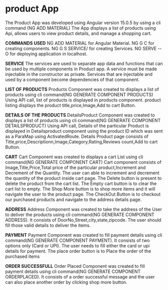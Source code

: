 # product App
The Product App was developed using Angular version 15.0.5 by using a cli command (NG ADD MATERIAL)
The App displays a list of products using Api, allows users to view product details, and manage a shopping cart.

**COMMANDS USED**
NG ADD MATERIAL for Angular Material.
NG G C <NAME> for creating components.
NG G S SERVICE/<NAME> for creating Services.
NG SERVE --O for deploying application in localhost.

**SERVICE**
The services are used to separate app data and functions that can be used by multiple components in Product app.
A service must be made injectable in the constructor as private. 
Services that are injectable and used by a component become dependencies of that component.

**LIST OF PRODUCTS**
Products Component was created to displays a list of products using cli command(NG GENERATE COMPONENT PRODUCTS)
Using API call, list of products is displayed in products component.
product listing displays the product title,price,Image,Add to cart Button.

**DETAILS OF THE PRODUCTS**
DetailsProduct Component was created to displays a list of products using cli command(NG GENERATE COMPONENT DETAILSPRODUCT)
Using API call, Details of the particular Product is displayed in Detailsproduct component using the product ID which was sent as a 
ParaMap using ActivatedRoute.
Details Product page consists of Title,price,Descriptionn,Image,Category,Rating,Reviews count,Add to cart Button.

**CART**
Cart Component was created to displays a cart List using cli command(NG GENERATE COMPONENT CART)
Cart component consists of Image,Title,Price,Total price of the particular product,Increment and Decrement of the Quantity.
The user can able to increment and decrement the quantity of the product inside cart page.
The Delete button is present to delete the product from the cart list.
The Empty cart button is to clear the cart list to empty.
The Shop More button is to shop more items and it will navigate the user to the product page.
The CheckOut Button is to checkout our purchased products and navigate to the address details page.

**ADDRESS**
Address Component was created to take the address of the User to deliver the products using cli command(NG GENERATE COMPONENT ADDRESS).
It consists of DoorNo,Street,city,state,zipcode.
The user should fill those valid details to deliver the items.

**PAYMENT**
Payment Component was created to fill payment details using cli command(NG GENERATE COMPONENT PAYMENT).
It consists of two options only (Card or UPI).
The user needs to fill either the card or upi details for payment.
The place order button is to Place the order of the purchased items

**ORDER SUCCESSFULL**
Order Placed Component was created to fill payment details using cli command(NG GENERATE COMPONENT ORDERPLACED).
It consists of a order successful message and the user can also place another order by clicking shop more button.
